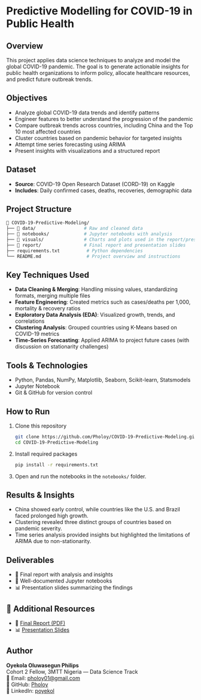 # Predictive Modelling for COVID-19 in Public Health

## Overview
This project applies data science techniques to analyze and model the global COVID-19 pandemic. The goal is to generate actionable insights for public health organizations to inform policy, allocate healthcare resources, and predict future outbreak trends.

## Objectives
- Analyze global COVID-19 data trends and identify patterns
- Engineer features to better understand the progression of the pandemic
- Compare outbreak trends across countries, including China and the Top 10 most affected countries
- Cluster countries based on pandemic behavior for targeted insights
- Attempt time series forecasting using ARIMA
- Present insights with visualizations and a structured report

## Dataset
- **Source**: COVID-19 Open Research Dataset (CORD-19) on Kaggle
- **Includes**: Daily confirmed cases, deaths, recoveries, demographic data

## Project Structure
```bash
📁 COVID-19-Predictive-Modeling/
├── 📁 data/                  # Raw and cleaned data
├── 📁 notebooks/             # Jupyter notebooks with analysis
├── 📁 visuals/               # Charts and plots used in the report/presentation
├── 📁 report/                # Final report and presentation slides
├── requirements.txt          # Python dependencies
└── README.md                 # Project overview and instructions
```

## Key Techniques Used
- **Data Cleaning & Merging**: Handling missing values, standardizing formats, merging multiple files
- **Feature Engineering**: Created metrics such as cases/deaths per 1,000, mortality & recovery ratios
- **Exploratory Data Analysis (EDA)**: Visualized growth, trends, and correlations
- **Clustering Analysis**: Grouped countries using K-Means based on COVID-19 metrics
- **Time-Series Forecasting**: Applied ARIMA to project future cases (with discussion on stationarity challenges)

## Tools & Technologies
- Python, Pandas, NumPy, Matplotlib, Seaborn, Scikit-learn, Statsmodels
- Jupyter Notebook
- Git & GitHub for version control

## How to Run
1. Clone this repository
   ```bash
   git clone https://github.com/Pholoy/COVID-19-Predictive-Modeling.git
   cd COVID-19-Predictive-Modeling
   ```
2. Install required packages
   ```bash
   pip install -r requirements.txt
   ```
3. Open and run the notebooks in the `notebooks/` folder.

## Results & Insights
- China showed early control, while countries like the U.S. and Brazil faced prolonged high growth.
- Clustering revealed three distinct groups of countries based on pandemic severity.
- Time series analysis provided insights but highlighted the limitations of ARIMA due to non-stationarity.

## Deliverables
- 📄 Final report with analysis and insights
- 🧾 Well-documented Jupyter notebooks
- 📊 Presentation slides summarizing the findings

## 📎 Additional Resources

- 📄 [Final Report (PDF)](https://docs.google.com/document/d/1HNqglHqrP6lLyXBLDR_SqZWniqQS2yvx/edit?usp=sharing&ouid=113148552434962276424&rtpof=true&sd=true)
- 📊 [Presentation Slides](https://docs.google.com/presentation/d/1Ytvy_qldbvgwkmOvQMg9c6XMVTmp6_8w/edit?usp=sharing&ouid=113148552434962276424&rtpof=true&sd=true)


## Author
**Oyekola Oluwasegun Philips**  
Cohort 2 Fellow, 3MTT Nigeria — Data Science Track  
📧 Email: pholoy01@gmail.com  
🔗 GitHub: [Pholoy](https://github.com/Pholoy)  
🔗 LinkedIn: [poyekol](https://www.linkedin.com/in/poyekol)
